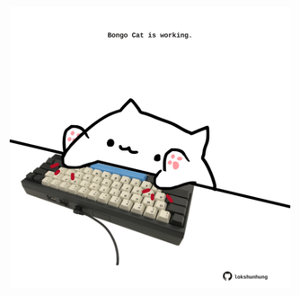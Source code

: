 <!-- built at 19/01/2025, 01:27:44 UTC -->
<p align="center">
  <img width="500" height="500" src="./ReadmeImage.svg">
</p>

